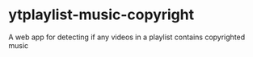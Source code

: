 # ytplaylist-music-copyright
A web app for detecting if any videos in a playlist contains copyrighted music
